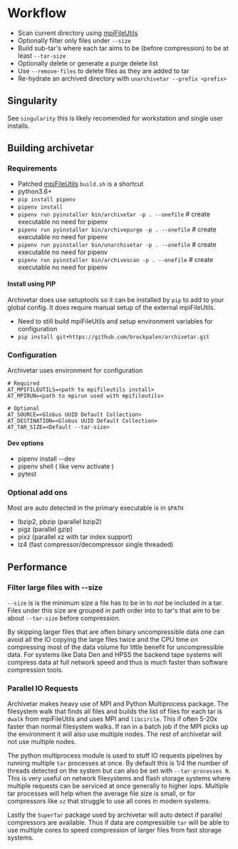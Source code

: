 Workflow
========


 * Scan current directory using [mpiFileUtils](https://github.com/hpc/mpifileutils)
 * Optionally filter only files under `--size`
 * Build sub-tar's where each tar aims to be (before compression) to be at least `--tar-size`
 * Optionally delete or generate a purge delete list
  * Use `--remove-files` to delete files as they are added to tar
 * Re-hydrate an archived directory with `unarchivetar --prefix <prefix>`

Singularity
-----------

See `singularity` this is likely recomended for workstation and single user installs.

Building archivetar
-------------------

### Requirements

 * Patched [mpiFileUtils](https://github.com/brockp/mpifileutils) `build.sh` is a shortcut
 * python3.6+
 * `pip install pipenv`
 * `pipenv install`
 * `pipenv run pyinstaller bin/archivetar -p . --onefile`   # create executable no need for pipenv
 * `pipenv run pyinstaller bin/archivepurge -p . --onefile`   # create executable no need for pipenv
 * `pipenv run pyinstaller bin/unarchivetar -p . --onefile`   # create executable no need for pipenv
 * `pipenv run pyinstaller bin/archivescan -p . --onefile`   # create executable no need for pipenv


#### Install using PIP

Archivetar does use setuptools so it can be installed by `pip` to add to your global config. It does require manual setup of the external mpiFileUtils.

 * Need to still build mpiFileUtils and setup environment variables for configuration
 * `pip install git+https://github.com/brockpalen/archivetar.git`

### Configuration

Archivetar uses environment for configuration

```
# Required
AT_MPIFILEUTILS=<path to mpifileutils install>
AT_MPIRUN=<path to mpirun used with mpifileutils>

# Optional 
AT_SOURCE=<Globus UUID Default Collection>
AT_DESTINATION=<Globus UUID Default Collection>
AT_TAR_SIZE=<Default --tar-size>
```

#### Dev options

 * pipenv install --dev
 * pipenv shell  ( like venv activate )
 * pytest

### Optional add ons

Most are auto detected in the primary executable is in `$PATH`

 * lbzip2, pbzip (parallel bzip2)
 * pigz  (parallel gzip)
 * pixz  (parallel xz with tar index support)
 * lz4   (fast compressor/decompressor single threaded)

Performance
-----------

### Filter large files with --size

`--size` is is the minimum size a file has to be in to *not* be included in a tar.  Files under this size are grouped in path order into to tar's that aim to be about `--tar-size` before compression.

By skipping larger files that are often binary uncompressible data one can avoid all the IO copying the large files twice and the CPU time on compressing most of the data volume for little benefit for uncompressible data.  For systems like Data Den and HPSS the backend tape systems will compress data at full network speed and thus is much faster than software compression tools.

### Parallel IO Requests

Archivetar makes heavy use of MPI and Python Multiprocess package.  The filesystem walk that finds all files and builds the list of files for each tar is `dwalk` from mpiFileUtils and uses MPI and `libcircle`.  This if often 5-20x faster than normal filesystem walks.  If ran in a batch job if the MPI picks up the environment it will also use multiple nodes.  The rest of archivetar will not use multiple nodes.

The python multiprocess module is used to stuff IO requests pipelines by running multiple `tar` processes at once. By default this is 1/4 the number of threads detected on the system but can also be set with `--tar-processes N`.  This is very useful on network filesystems and flash storage systems where multiple requests can be serviced at once generally to higher iops.  Multiple tar processes will help when the average file size is small, or for compressors like `xz` that struggle to use all cores in modern systems.

Lastly the `SuperTar` package used by archivetar will auto detect if parallel compressors are available. Thus if data are compressible `tar` will be able to use multiple cores to speed compression of larger files from fast storage systems.
